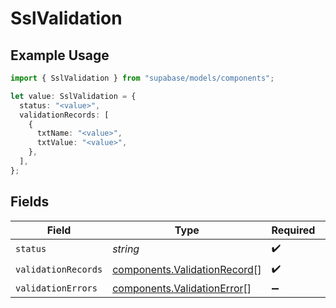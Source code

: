 # SslValidation

## Example Usage

```typescript
import { SslValidation } from "supabase/models/components";

let value: SslValidation = {
  status: "<value>",
  validationRecords: [
    {
      txtName: "<value>",
      txtValue: "<value>",
    },
  ],
};
```

## Fields

| Field                                                                        | Type                                                                         | Required                                                                     | Description                                                                  |
| ---------------------------------------------------------------------------- | ---------------------------------------------------------------------------- | ---------------------------------------------------------------------------- | ---------------------------------------------------------------------------- |
| `status`                                                                     | *string*                                                                     | :heavy_check_mark:                                                           | N/A                                                                          |
| `validationRecords`                                                          | [components.ValidationRecord](../../models/components/validationrecord.md)[] | :heavy_check_mark:                                                           | N/A                                                                          |
| `validationErrors`                                                           | [components.ValidationError](../../models/components/validationerror.md)[]   | :heavy_minus_sign:                                                           | N/A                                                                          |